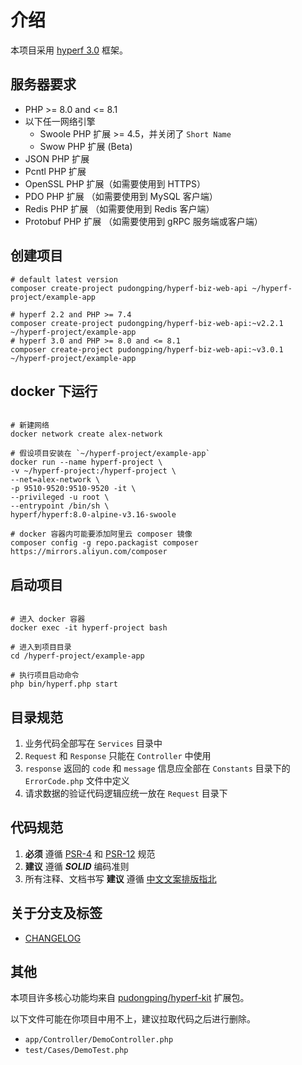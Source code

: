 # 介绍

本项目采用 [hyperf 3.0](https://hyperf.wiki/3.0/#/README) 框架。

## 服务器要求

- PHP >= 8.0 and <= 8.1
- 以下任一网络引擎
    - Swoole PHP 扩展 >= 4.5，并关闭了 `Short Name`
    - Swow PHP 扩展 (Beta)
- JSON PHP 扩展
- Pcntl PHP 扩展
- OpenSSL PHP 扩展（如需要使用到 HTTPS）
- PDO PHP 扩展 （如需要使用到 MySQL 客户端）
- Redis PHP 扩展 （如需要使用到 Redis 客户端）
- Protobuf PHP 扩展 （如需要使用到 gRPC 服务端或客户端）

## 创建项目

```shell
# default latest version
composer create-project pudongping/hyperf-biz-web-api ~/hyperf-project/example-app

# hyperf 2.2 and PHP >= 7.4
composer create-project pudongping/hyperf-biz-web-api:~v2.2.1 ~/hyperf-project/example-app
# hyperf 3.0 and PHP >= 8.0 and <= 8.1
composer create-project pudongping/hyperf-biz-web-api:~v3.0.1 ~/hyperf-project/example-app
```

## docker 下运行

```shell

# 新建网络
docker network create alex-network

# 假设项目安装在 `~/hyperf-project/example-app`
docker run --name hyperf-project \
-v ~/hyperf-project:/hyperf-project \
--net=alex-network \
-p 9510-9520:9510-9520 -it \
--privileged -u root \
--entrypoint /bin/sh \
hyperf/hyperf:8.0-alpine-v3.16-swoole

# docker 容器内可能要添加阿里云 composer 镜像
composer config -g repo.packagist composer https://mirrors.aliyun.com/composer

```

## 启动项目

```shell

# 进入 docker 容器
docker exec -it hyperf-project bash

# 进入到项目目录
cd /hyperf-project/example-app

# 执行项目启动命令
php bin/hyperf.php start

```

## 目录规范

1. 业务代码全部写在 `Services` 目录中
2. `Request` 和 `Response` 只能在 `Controller` 中使用
3. `response` 返回的 `code` 和 `message` 信息应全部在 `Constants` 目录下的 `ErrorCode.php` 文件中定义
4. 请求数据的验证代码逻辑应统一放在 `Request` 目录下

## 代码规范

1. **必须** 遵循 [PSR-4](https://learnku.com/docs/psr/psr-4-autoloader-meta/1610) 和 [PSR-12](https://learnku.com/docs/psr/psr-12-extended-coding-style-guide/5789) 规范
2. **建议** 遵循 ***SOLID*** 编码准则
3. 所有注释、文档书写 **建议** 遵循 [中文文案排版指北](https://github.com/sparanoid/chinese-copywriting-guidelines)

## 关于分支及标签

- [CHANGELOG](./CHANGELOG.md)

## 其他

本项目许多核心功能均来自 [pudongping/hyperf-kit](https://github.com/pudongping/hyperf-kit) 扩展包。

以下文件可能在你项目中用不上，建议拉取代码之后进行删除。

- `app/Controller/DemoController.php` 
- `test/Cases/DemoTest.php`